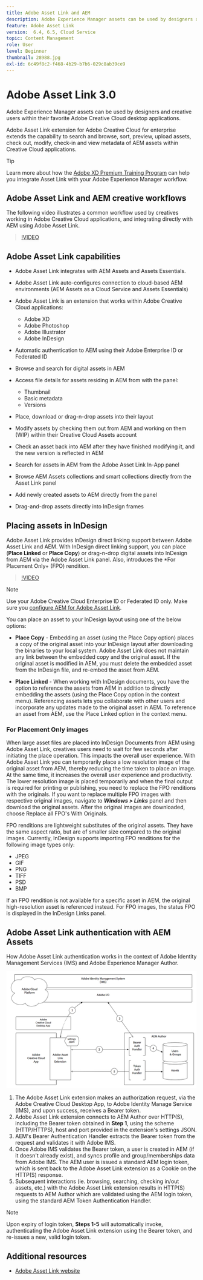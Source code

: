 ```yaml
---
title: Adobe Asset Link and AEM
description: Adobe Experience Manager assets can be used by designers and creative users within their favorite Adobe Creative Cloud desktop applications. Adobe Asset Link extension for Adobe Creative Cloud for enterprise extends the capability to search and browse, sort, preview, upload assets, check out, modify, check-in, and view metadata of AEM assets within Creative Cloud tools like Adobe XD, Photoshop, InDesign, and Illustrator.
feature: Adobe Asset Link
version:  6.4, 6.5, Cloud Service
topic: Content Management
role: User
level: Beginner
thumbnail: 28988.jpg
exl-id: 6c49f8c2-f468-4b29-b7b6-029c8ab39ce9
---
```

# Adobe Asset Link 3.0

Adobe Experience Manager assets can be used by designers and creative users within their favorite Adobe Creative Cloud desktop applications. 

Adobe Asset Link extension for Adobe Creative Cloud for enterprise extends the capability to search and browse, sort, preview, upload assets, check out, modify, check-in and view metadata of AEM assets within Creative Cloud applications.

>[!TIP]
>
> Learn more about how the [Adobe XD Premium Training Program](https://spark.adobe.com/page/wU7OXv8qKGugO/) can help you integrate Asset Link with your Adobe Experience Manager workflow.

## Adobe Asset Link and AEM creative workflows

The following video illustrates a common workflow used by creatives working in Adobe Creative Cloud applications, and integrating directly with AEM using Adobe Asset Link.

>[!VIDEO](https://video.tv.adobe.com/v/335927/?quality=12&learn=on)

## Adobe Asset Link capabilities

+ Adobe Asset Link integrates with AEM Assets and Assets Essentials.
+ Adobe Asset Link auto-configures connection to cloud-based AEM environments (AEM Assets as a Cloud Service and Assets Essentials)
+ Adobe Asset Link is an extension that works within Adobe Creative Cloud applications:

    + Adobe XD
    + Adobe Photoshop
    + Adobe Illustrator
    + Adobe InDesign

+ Automatic authentication to AEM using their Adobe Enterprise ID or Federated ID
+ Browse and search for digital assets in AEM
+ Access file details for assets residing in AEM from with the panel:
    + Thumbnail
    + Basic metadata
    + Versions
+ Place, download or drag-n-drop assets into their layout
+ Modify assets by checking them out from AEM and working on them (WIP) within their Creative Cloud Assets account
+ Check an asset back into AEM after they have finished modifying it, and the new version is reflected in AEM
+ Search for assets in AEM from the Adobe Asset Link In-App panel
+ Browse AEM Assets collections and smart collections directly from the Asset Link panel
+ Add newly created assets to AEM directly from the panel
+ Drag-and-drop assets directly into InDesign frames

## Placing assets in InDesign

Adobe Asset Link provides InDesign direct linking support between Adobe Asset Link and AEM. With InDesign direct linking support, you can place (__Place Linked__ or __Place Copy__) or drag-n-drop digital assets into InDesign from AEM via the Adobe Asset Link panel. Also, introduces the *For Placement Only+ (FPO) rendition.

>[!VIDEO](https://video.tv.adobe.com/v/28988/?quality=12&learn=on)

>[!NOTE]
>
>Use your Adobe Creative Cloud Enterprise ID or Federated ID only. Make sure you [configure AEM for Adobe Asset Link](https://helpx.adobe.com/enterprise/admin-guide.html/enterprise/using/adobe-asset-link.ug.html).

You can place an asset to your InDesign layout using one of the below options:

+ **Place Copy** - Embedding an asset (using the Place Copy option) places a copy of the original asset into your InDesign layout after downloading the binaries to your local system. Adobe Asset Link does not maintain any link between the embedded copy and the original asset. If the original asset is modified in AEM, you must delete the embedded asset from the InDesign file, and re-embed the asset from AEM.

+ **Place Linked** - When working with InDesign documents, you have the option to reference the assets from AEM in addition to directly embedding the assets (using the Place Copy option in the context menu). Referencing assets lets you collaborate with other users and incorporate any updates made to the original asset in AEM. To reference an asset from AEM, use the Place Linked option in the context menu.

### For Placement Only images

When large asset files are placed into InDesign Documents from AEM using Adobe Asset Link, creatives users need to wait for few seconds after initiating the place operation. This impacts the overall user experience. With Adobe Asset Link you can temporarily place a low resolution image of the original asset from AEM, thereby reducing the time taken to place an image. At the same time, it increases the overall user experience and productivity. The lower resolution image is placed temporarily and when the final output is required for printing or publishing, you need to replace the FPO renditions with the originals. If you want to replace multiple FPO images with respective original images, navigate to **_Windows > Links_** panel and then download the original assets. After the original images are downloaded, choose Replace all FPO's With Originals.

FPO renditions are lightweight substitutes of the original assets. They have the same aspect ratio, but are of smaller size compared to the original images. Currently, InDesign supports importing FPO renditions for the following image types only:

+ JPEG
+ GIF
+ PNG
+ TIFF
+ PSD
+ BMP

If an FPO rendition is not available for a specific asset in AEM, the original high-resolution asset is referenced instead. For FPO images, the status FPO is displayed in the InDesign Links panel.

## Adobe Asset Link authentication with AEM Assets

How Adobe Asset Link authentication works in the context of Adobe Identity Management Services (IMS) and Adobe Experience Manager Author.

![Adobe Asset Link Architecture](assets/adobe-asset-link-article-understand.png)

1. The Adobe Asset Link extension makes an authorization request, via the Adobe Creative Cloud Desktop App, to Adobe Identity Manage Service (IMS), and upon success, receives a Bearer token.
1. Adobe Asset Link extension connects to AEM Author over HTTP(S), including the Bearer token obtained in **Step 1**, using the scheme (HTTP/HTTPS), host and port provided in the extension's settings JSON.
1. AEM's Bearer Authentication Handler extracts the Bearer token from the request and validates it with Adobe IMS.
1. Once Adobe IMS validates the Bearer token, a user is created in AEM (if it doesn't already exist), and syncs profile and group/memberships data from Adobe IMS. The AEM user is issued a standard AEM login token, which is sent back to the Adobe Asset Link extension as a Cookie on the HTTP(S) response.
1. Subsequent interactions (ie. browsing, searching, checking in/out assets, etc.) with the Adobe Asset Link extension results in HTTP(S) requests to AEM Author which are validated using the AEM login token, using the standard AEM Token Authentication Handler.

>[!NOTE]
>
>Upon expiry of login token, **Steps 1-5** will automatically invoke, authenticating the Adobe Asset Link extension using the Bearer token, and re-issues a new, valid login token.

## Additional resources

+ [Adobe Asset Link website](https://www.adobe.com/creativecloud/business/enterprise/adobe-asset-link.html)
